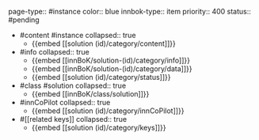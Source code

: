 page-type:: #instance
color:: blue
innbok-type:: item
priority:: 400
status:: #pending

- #content #instance
  collapsed:: true
	- {{embed [[solution (id)/category/content]]}}
- #info
  collapsed:: true
	- {{embed [[innBoK/solution-(id)/category/info]]}}
	- {{embed [[innBoK/solution-(id)/category/data]]}}
	- {{embed [[solution (id)/category/status]]}}
- #class #solution
  collapsed:: true
	- {{embed [[innBoK/class/solution]]}}
- #innCoPilot
  collapsed:: true
	- {{embed [[solution (id)/category/innCoPilot]]}}
- #[[related keys]]
  collapsed:: true
	- {{embed [[solution (id)/category/keys]]}}


